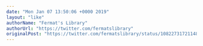 ```yaml
---
date: "Mon Jan 07 13:50:06 +0000 2019"
layout: "like"
authorName: "Fermat's Library"
authorUrl: "https://twitter.com/fermatslibrary"
originalPost: "https://twitter.com/fermatslibrary/status/1082273172114862083"
---
```

